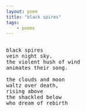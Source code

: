 ```yaml
---
layout: poem
title: "black spires"
tags:
    - poems
---
```


<pre class="stanza">

black spires
vein night sky.
the violent hush of wind
animates their song.

the clouds and moon
waltz over death,
rising above 
the shackled below
who dream of rebirth

</pre>